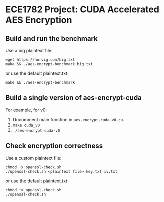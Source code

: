 # ECE1782 Project: CUDA Accelerated AES Encryption

## Build and run the benchmark ##
Use a big plaintext file:
```
wget https://norvig.com/big.txt
make && ./aes-encrypt-benchmark big.txt
```
or use the default plaintext.txt:
```
make && ./aes-encrypt-benchmark
```

## Build a single version of aes-encrypt-cuda ##
For example, for v0:
1. Uncomment main function in `aes-encrypt-cuda-v0.cu`.
2. `make cuda_v0`
3. `./aes-encrypt-cuda-v0`

## Check encryption correctness ##
Use a custom plaintext file:
```
chmod +x openssl-check.sh
./openssl-check.sh <plaintext file> key.txt iv.txt
```
or use the default plaintext.txt:
```
chmod +x openssl-check.sh
./openssl-check.sh
```